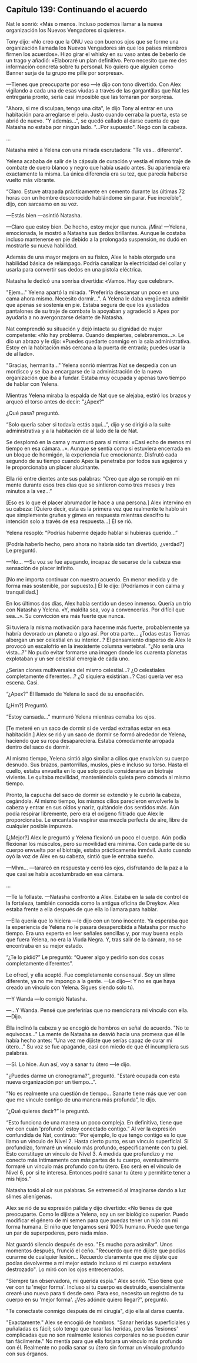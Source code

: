 
## Capítulo 139: Continuando el acuerdo


Nat le sonrió: «Más o menos. Incluso podemos llamar a la nueva organización los Nuevos Vengadores si quieres».

Tony dijo: «No creo que la ONU vea con buenos ojos que se forme una organización llamada los Nuevos Vengadores sin que los países miembros firmen los acuerdos». Hizo girar el whisky en su vaso antes de beberlo de un trago y añadió: «Elaboraré un plan definitivo. Pero necesito que me des información concreta sobre tu personal. No quiero que alguien como Banner surja de tu grupo me pille por sorpresa».

—Tienes que preocuparte por eso —le dijo con tono divertido. Con Alex vigilando a cada una de esas viudas a través de las gargantillas que Nat les entregaría pronto, sería casi imposible que las tomaran por sorpresa.

"Ahora, si me disculpan, tengo una cita", le dijo Tony al entrar en una habitación para arreglarse el pelo. Justo cuando cerraba la puerta, esta se abrió de nuevo. "Y además...", se quedó callado al darse cuenta de que Natasha no estaba por ningún lado. "...Por supuesto". Negó con la cabeza.

…

Natasha miró a Yelena con una mirada escrutadora: "Te ves... diferente".

Yelena acababa de salir de la cápsula de curación y vestía el mismo traje de combate de cuero blanco y negro que había usado antes. Su apariencia era exactamente la misma. La única diferencia era su tez, que parecía haberse vuelto más vibrante.

“Claro. Estuve atrapada prácticamente en cemento durante las últimas 72 horas con un hombre desconocido hablándome sin parar. Fue increíble”, dijo, con sarcasmo en su voz.

—Estás bien —asintió Natasha.

—Claro que estoy bien. De hecho, estoy mejor que nunca. ¡Mira! —Yelena, emocionada, le mostró a Natasha sus dedos brillantes. Aunque le costaba incluso mantenerse en pie debido a la prolongada suspensión, no dudó en mostrarle su nueva habilidad.

Además de una mayor mejora en su físico, Alex le había otorgado una habilidad básica de relámpago. Podría canalizar la electricidad del collar y usarla para convertir sus dedos en una pistola eléctrica.

Natasha le dedicó una sonrisa divertida: «Vamos. Hay que celebrar».

"Ejem..." Yelena apartó la mirada. "Preferiría descansar un poco en una cama ahora mismo. Necesito dormir...". A Yelena le daba vergüenza admitir que apenas se sostenía en pie. Estaba segura de que los ajustados pantalones de su traje de combate la apoyaban y agradeció a Apex por ayudarla a no avergonzarse delante de Natasha.

Nat comprendió su situación y dejó intacta su dignidad de mujer competente: «No hay problema. Cuando despiertes, celebraremos...». Le dio un abrazo y le dijo: «Puedes quedarte conmigo en la sala administrativa. Estoy en la habitación más cercana a la puerta de entrada; puedes usar la de al lado».

"Gracias, hermanita..." Yelena sonrió mientras Nat se despedía con un mordisco y se iba a encargarse de la administración de la nueva organización que iba a fundar. Estaba muy ocupada y apenas tuvo tiempo de hablar con Yelena.

Mientras Yelena miraba la espalda de Nat que se alejaba, estiró los brazos y arqueó el torso antes de decir: "¿Apex?"

¿Qué pasa? preguntó.

“Solo quería saber si todavía estás aquí…”, dijo y se dirigió a la suite administrativa y a la habitación de al lado de la de Nat.

Se desplomó en la cama y murmuró para sí misma: «Casi echo de menos mi tiempo en esa cámara...». Aunque se sentía como si estuviera encerrada en un bloque de hormigón, la experiencia fue emocionante. Disfrutó cada segundo de su tiempo cuando Apex la penetraba por todos sus agujeros y le proporcionaba un placer alucinante.

Ella rió entre dientes ante sus palabras: “Creo que algo se rompió en mi mente durante esos tres días que se sintieron como tres meses y tres minutos a la vez…”

[Eso es lo que el placer abrumador le hace a una persona.] Alex intervino en su cabeza: [Quiero decir, esta es la primera vez que realmente te hablo sin que simplemente gruñes y gimes en respuesta mientras descifro tu intención solo a través de esa respuesta...] Él se rió.

Yelena resopló: “Podrías haberme dejado hablar si hubieras querido…”

[Podría haberlo hecho, pero ahora no habría sido tan divertido, ¿verdad?] Le preguntó.

—No… —Su voz se fue apagando, incapaz de sacarse de la cabeza esa sensación de placer infinito.

[No me importa continuar con nuestro acuerdo. En menor medida y de forma más sostenible, por supuesto.] Él le dijo: [Podríamos ir con calma y tranquilidad.]

En los últimos dos días, Alex había sentido un deseo inmenso. Quería un trío con Natasha y Yelena. «Y, maldita sea, voy a convencerlas. Por difícil que sea…». Su convicción era más fuerte que nunca.

Si tuviera la misma motivación para hacerme más fuerte, probablemente ya habría devorado un planeta o algo así. Por otra parte... ¿Todas estas Tierras albergan un ser celestial en su interior...? El pensamiento disperso de Alex le provocó un escalofrío en la inexistente columna vertebral. "¿No sería una vista...?" No pudo evitar formarse una imagen donde los cuarenta planetas explotaban y un ser celestial emergía de cada uno.

¿Serían clones multiversales del mismo celestial...? ¿O celestiales completamente diferentes...? ¿O siquiera existirían...? Casi quería ver esa escena. Casi.

“¿Apex?” El llamado de Yelena lo sacó de su ensoñación.

[¿Hm?] Preguntó.

“Estoy cansada…” murmuró Yelena mientras cerraba los ojos.

[Te meteré en un saco de dormir si de verdad extrañas estar en esa habitación.] Alex se rió y un saco de dormir se formó alrededor de Yelena, haciendo que su ropa desapareciera. Estaba cómodamente arropada dentro del saco de dormir.

Al mismo tiempo, Yelena sintió algo similar a cilios que envolvían su cuerpo desnudo. Sus brazos, pantorrillas, muslos, pies e incluso su torso. Hasta el cuello, estaba envuelta en lo que solo podía considerarse un biotraje viviente. Le quitaba movilidad, manteniéndola quieta pero cómoda al mismo tiempo.

Pronto, la capucha del saco de dormir se extendió y le cubrió la cabeza, cegándola. Al mismo tiempo, los mismos cilios parecieron envolverle la cabeza y entrar en sus oídos y nariz, quitándole dos sentidos más. Aún podía respirar libremente, pero era el oxígeno filtrado que Alex le proporcionaba. Le encantaba respirar esa mezcla perfecta de aire, libre de cualquier posible impureza.

[¿Mejor?] Alex le preguntó y Yelena flexionó un poco el cuerpo. Aún podía flexionar los músculos, pero su movilidad era mínima. Con cada parte de su cuerpo envuelta por el biotraje, estaba prácticamente inmóvil. Justo cuando oyó la voz de Alex en su cabeza, sintió que le entraba sueño.

—Mhm… —tarareó en respuesta y cerró los ojos, disfrutando de la paz a la que casi se había acostumbrado en esa cámara.

…

—Te la follaste. —Natasha confrontó a Alex. Estaba en la sala de control de la fortaleza, también conocida como la antigua oficina de Dreykov. Alex estaba frente a ella después de que ella lo llamara para hablar.

—Ella quería que lo hiciera —le dijo con un tono inocente. Ya esperaba que la experiencia de Yelena no le pasara desapercibida a Natasha por mucho tiempo. Era una experta en leer señales sencillas y, por muy buena espía que fuera Yelena, no era la Viuda Negra. Y, tras salir de la cámara, no se encontraba en su mejor estado.

“¿Te lo pidió?” Le preguntó: “Querer algo y pedirlo son dos cosas completamente diferentes”.

Le ofrecí, y ella aceptó. Fue completamente consensual. Soy un slime diferente, ya no me impongo a la gente. —Le dijo—: Y no es que haya creado un vínculo con Yelena. Sigues siendo solo tú.

—Y Wanda —lo corrigió Natasha.

—…Y Wanda. Pensé que preferirías que no mencionara mi vínculo con ella. —Dijo.

Ella inclinó la cabeza y se encogió de hombros en señal de acuerdo. "No te equivocas..." La mente de Natasha se desvió hacia una promesa que él le había hecho antes: "Una vez me dijiste que serías capaz de curar mi útero..." Su voz se fue apagando, casi con miedo de que él incumpliera sus palabras.

—Sí. Lo hice. Aun así, voy a sanar tu útero —le dijo.

"¿Puedes darme un cronograma?", preguntó. "Estaré ocupada con esta nueva organización por un tiempo...".

“No es realmente una cuestión de tiempo… Sanarte tiene más que ver con que me vincule contigo de una manera más profunda”, le dijo.

“¿Qué quieres decir?” le preguntó.

“Esto funciona de una manera un poco compleja. En definitiva, tiene que ver con cuán 'profundo' estoy conectado contigo.” Al ver la expresión confundida de Nat, continuó: “Por ejemplo, lo que tengo contigo es lo que llamo un vínculo de Nivel 2. Hasta cierto punto, es un vínculo superficial. Si profundizo, formaré un vínculo más profundo, específicamente con tu piel. Esto constituye un vínculo de Nivel 3. A medida que profundizo y me conecto más íntimamente con más partes de tu cuerpo, eventualmente formaré un vínculo más profundo con tu útero. Eso será en el vínculo de Nivel 6, por si te interesa. Entonces podré sanar tu útero y permitirte tener a mis hijos.”

Natasha tosió al oír sus palabras. Se estremeció al imaginarse dando a luz slimes alienígenas.

Alex se rió de su expresión pálida y dijo divertido: «No tienes de qué preocuparte. Como le dijiste a Yelena, soy un ser biológico superior. Puedo modificar el género de mi semen para que puedas tener un hijo con mi forma humana. El niño que tengamos será 100% humano. Puede que tenga un par de superpoderes, pero nada más».

Nat guardó silencio después de eso. "Es mucho para asimilar". Unos momentos después, frunció el ceño. "Recuerdo que me dijiste que podías curarme de cualquier lesión... Recuerdo claramente que me dijiste que podías devolverme a mi mejor estado incluso si mi cuerpo estuviera destrozado". Lo miró con los ojos entrecerrados.

“Siempre tan observadora, mi querida espía.” Alex sonrió. “Eso tiene que ver con tu 'mejor forma'. Incluso si tu cuerpo es destruido, esencialmente crearé uno nuevo para ti desde cero. Para eso, necesito un registro de tu cuerpo en su 'mejor forma'. ¿Ves adónde quiero llegar?”, preguntó.

"Te conectaste conmigo después de mi cirugía", dijo ella al darse cuenta.

"Exactamente." Alex se encogió de hombros. "Sanar heridas superficiales y puñaladas es fácil; solo tengo que curar las heridas, pero las 'lesiones' complicadas que no son realmente lesiones corporales no se pueden curar tan fácilmente." No mentía para que ella forjara un vínculo más profundo con él. Realmente no podía sanar su útero sin formar un vínculo profundo con sus órganos.
